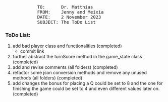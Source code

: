 <pre> 
            TO:      Dr. Matthias
            FROM:    Jenny and Meixia
            DATE:    2 November 2023
            SUBJECT: The ToDo List
</pre>            

### ToDo List:
1. add bad player class and functionalities (completed)
   * commit link
2. further abstract the turnScore method in the game_state class (completed)
3. add and revise comments (all folders) (completed)
4. refactor some json conversion methods and remove any unused methods (all folders) (completed)
5. add changes the bonus for placing a Q could be set to 8 and the one for finishing the game could be set to 4 
and even different values later on. (completed)

